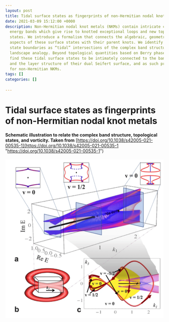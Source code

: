 ```yaml
---
layout: post
title: Tidal surface states as fingerprints of non-Hermitian nodal knot metals
date: 2021-03-09 15:12:00 +0000
description: Non-Hermitian nodal knot metals (NKMs) contain intricate complex-valued
  energy bands which give rise to knotted exceptional loops and new topological surface
  states. We introduce a formalism that connects the algebraic, geometric, and topological
  aspects of these surface states with their parent knots. We identify the surface
  state boundaries as “tidal” intersections of the complex band structure in a marine
  landscape analogy. Beyond topological quantities based on Berry phases, we further
  find these tidal surface states to be intimately connected to the band vorticity
  and the layer structure of their dual Seifert surface, and as such provide a fingerprint
  for non-Hermitian NKMs.
tags: []
categories: []

---
```

# **Tidal surface states as fingerprints of non-Hermitian nodal knot metals**

**Schematic illustration to relate the complex band structure, topological states, and vorticity. Taken from** [https://doi.org/10.1038/s42005-021-00535-1](https://doi.org/10.1038/s42005-021-00535-1 "https://doi.org/10.1038/s42005-021-00535-1")

#### ![](/assets/img/fig-3_-schematic-illustration-to-relate-the-complex-band-structure-topological-states-and-vorticity-_-communications-physics-1.png)